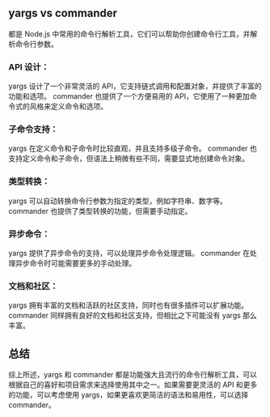 ## yargs vs commander 
都是 Node.js 中常用的命令行解析工具，它们可以帮助你创建命令行工具，并解析命令行参数。

### API 设计：
yargs 设计了一个非常灵活的 API，它支持链式调用和配置对象，并提供了丰富的功能和选项。
commander 也提供了一个方便易用的 API，它使用了一种更加命令式的风格来定义命令和选项。

### 子命令支持：

yargs 在定义命令和子命令时比较直观，并且支持多级子命令。
commander 也支持定义命令和子命令，但语法上稍微有些不同，需要显式地创建命令对象。

### 类型转换：

yargs 可以自动转换命令行参数为指定的类型，例如字符串、数字等。
commander 也提供了类型转换的功能，但需要手动指定。
### 异步命令：
yargs 提供了异步命令的支持，可以处理异步命令处理逻辑。
commander 在处理异步命令时可能需要更多的手动处理。

### 文档和社区：

yargs 拥有丰富的文档和活跃的社区支持，同时也有很多插件可以扩展功能。
commander 同样拥有良好的文档和社区支持，但相比之下可能没有 yargs 那么丰富。

## 总结
综上所述，yargs 和 commander 都是功能强大且流行的命令行解析工具，可以根据自己的喜好和项目需求来选择使用其中之一。如果需要更灵活的 API 和更多的功能，可以考虑使用 yargs，如果更喜欢更简洁的语法和易用性，可以选择 commander。